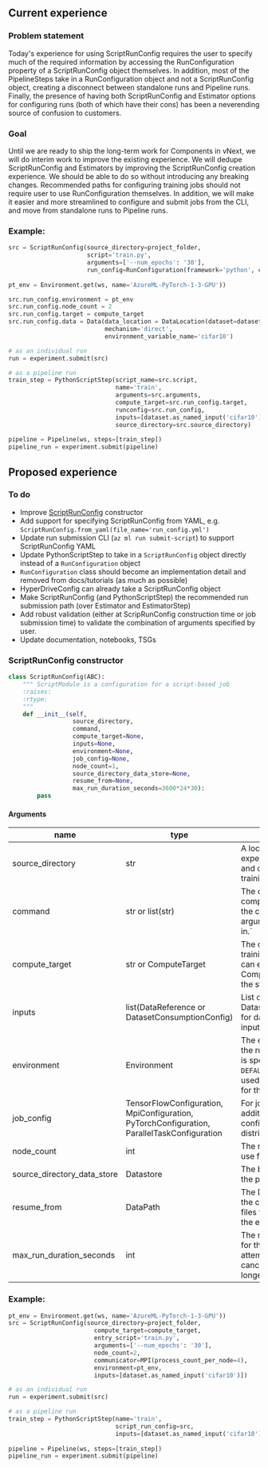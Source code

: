 ## Current experience

### Problem statement
Today's experience for using ScriptRunConfig requires the user to specify much of the required information by accessing the RunConfiguration property of a ScriptRunConfig object themselves. In addition, most of the PipelineSteps take in a RunConfiguration object and not a ScriptRunConfig object, creating a disconnect between standalone runs and Pipeline runs. Finally, the presence of having both ScriptRunConfig and Estimator options for configuring runs (both of which have their cons) has been a neverending source of confusion to customers.

### Goal
Until we are ready to ship the long-term work for Components in vNext, we will do interim work to improve the existing experience. We will dedupe ScriptRunConfig and Estimators by improving the ScriptRunConfig creation experience. We should be able to do so without introducing any breaking changes. Recommended paths for configuring training jobs should not require user to use RunConfiguration themselves. In addition, we will make it easier and more streamlined to configure and submit jobs from the CLI, and move from standalone runs to Pipeline runs.

### Example:
```python
src = ScriptRunConfig(source_directory=project_folder, 
                      script='train.py', 
                      arguments=['--num_epochs': '30'], 
                      run_config=RunConfiguration(framework='python', communicator='Mpi'))
                                
pt_env = Environment.get(ws, name='AzureML-PyTorch-1-3-GPU'))

src.run_config.environment = pt_env
src.run_config.node_count = 2
src.run_config.target = compute_target
src.run_config.data = Data(data_location = DataLocation(dataset=dataset), 
                           mechanism='direct', 
                           environment_variable_name='cifar10')

# as an individual run
run = experiment.submit(src)

# as a pipeline run
train_step = PythonScriptStep(script_name=src.script,
                              name='train',
                              arguments=src.arguments,
                              compute_target=src.run_config.target,
                              runconfig=src.run_config,
                              inputs=[dataset.as_named_input('cifar10')],
                              source_directory=src.source_directory)
                              
pipeline = Pipeline(ws, steps=[train_step])
pipeline_run = experiment.submit(pipeline)
```



## Proposed experience
### To do
- Improve [ScriptRunConfig](https://docs.microsoft.com/en-us/python/api/azureml-core/azureml.core.scriptrunconfig?view=azure-ml-py) constructor
- Add support for specifying ScriptRunConfig from YAML, e.g. `ScriptRunConfig.from_yaml(file_name='run_config.yml')`
- Update run submission CLI (`az ml run submit-script`) to support ScriptRunConfig YAML
- Update PythonScriptStep to take in a `ScriptRunConfig` object directly instead of a `RunConfiguration` object
- `RunConfiguration` class should become an implementation detail and removed from docs/tutorials (as much as possible)
- HyperDriveConfig can already take a ScriptRunConfig object
- Make ScriptRunConfig (and PythonScriptStep) the recommended run submission path (over Estimator and EstimatorStep)
- Add robust validation (either at ScripRunConfig construction time or job submission time) to validate the combination of arguments specified by user.
- Update documentation, notebooks, TSGs

### ScriptRunConfig constructor
```python
class ScriptRunConfig(ABC):
	""" ScriptModule is a configuration for a script-based job
	:raises:
	:rtype:
	"""
	def __init__(self,
                  source_directory,
                  command,
                  compute_target=None,
                  inputs=None,
                  environment=None, 
                  job_config=None, 
                  node_count=1,
                  source_directory_data_store=None,
                  resume_from=None,
                  max_run_duration_seconds=3600*24*30):
		pass
```

#### Arguments
| name | type | description |
| ---- | ---- | ----------- |
| source_directory | str | A local directory containing experiment configuration and code files needed for a training job. |
| command | str or list(str) | The command to run on the compute target including the command-line arguments to pass to the in.` |
| compute_target | str or ComputeTarget | The compute target where training will happen. This can either be a ComputeTarget object or the string "local". |
| inputs | list(DataReference or DatasetConsumptionConfig) | List of DataReference or DatasetConsumptionConfig for datasets to use as inputs for run. |
| environment | Environment | The environment to use for the run. If no environment is specified, `DEFAULT_CPU_IMAGE` will be used as the Docker image for the run. |
| job_config | TensorFlowConfiguration, MpiConfiguration, PyTorchConfiguration, ParallelTaskConfiguration | For jobs that require additional job-specific configurations, e.g. distributed training jobs. |
| node_count | int | The number of nodes to use for the job. |
| source_directory_data_store | Datastore | The backing datastore for the project share. |
| resume_from | DataPath | The DataPath containing the checkpoint or model files from which to resume the experiment. |
| max_run_duration_seconds | int | The maximum time allowed for the run. The system will attempt to automatically cancel the run if it took longer than this value. |


### Example:
```python
pt_env = Environment.get(ws, name='AzureML-PyTorch-1-3-GPU'))
src = ScriptRunConfig(source_directory=project_folder,
                        compute_target=compute_target,
                        entry_script='train.py',
                        arguments=['--num_epochs': '30'],
                        node_count=2,
                        communicator=MPI(process_count_per_node=4),
                        environment=pt_env,
                        inputs=[dataset.as_named_input('cifar10')])

# as an individual run
run = experiment.submit(src)

# as a pipeline run
train_step = PythonScriptStep(name='train',
                              script_run_config=src,
                              inputs=[dataset.as_named_input('cifar10')])
                              
pipeline = Pipeline(ws, steps=[train_step])
pipeline_run = experiment.submit(pipeline)
```

